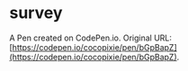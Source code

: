 # survey

A Pen created on CodePen.io. Original URL: [https://codepen.io/cocopixie/pen/bGpBapZ](https://codepen.io/cocopixie/pen/bGpBapZ).


